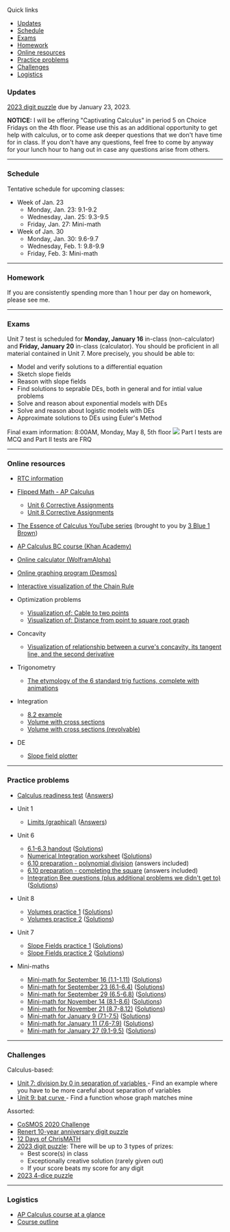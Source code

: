 Quick links

  * [Updates](#updates)
  * [Schedule](#schedule)
  * [Exams](#exams)
  * [Homework](#homework)
  * [Online resources](#online-resources)
  * [Practice problems](#practice-problems)
  * [Challenges](#challenges)
  * [Logistics](#logistics)



### Updates

<!--
I have completed marking Unit 6. Just to let you know, most questions were worth 2 or 3 points, and the total was 84 points on both tests combined. I'll speak more about this on Wednesday: I'd like everyone to reflect on the test and
  * make a prediction of your score
  * consider the extent to which you followed along with the material in class and the homework
  * consider whether you sought help early enough (remember, I have "office hours" every week)
-->

<a href="https://vchan2.github.io/Challenges/digit_puzzle_2023.pdf">2023 digit puzzle</a> due by January 23, 2023.



<b>NOTICE:</b> I will be offering "Captivating Calculus" in period 5 on Choice Fridays on the 4th floor. Please use this as an additional opportunity to get help with calculus, or to come ask deeper questions that we don't have time for in class. If you don't have any questions, feel free to come by anyway for your lunch hour to hang out in case any questions arise from others. 

---


### Schedule

Tentative schedule for upcoming classes:

<!--
  * Week of Sep. 5
    * Monday, Sep. 5: Holiday
    * Wednesday, Sep. 7: 1.2-1.4
    * Friday, Sep. 9: 1.5-1.6
  * Week of Sep. 12
    * Monday, Sep. 12: 1.7-1.9
    * Wednesday, Sep. 14: 1.10-1.13
    * Friday, Sep. 16: Mini-math (1.1-1.13), 1.14-1.15
  * Week of Sep. 19
    * Monday, Sep. 19: 6.1-6.2
    * Wednesday, Sep. 21: 6.3-6.4
    * Friday, Sep. 23: Mini-math (6.1-6.4), Unit 5 review
  * Week of Sep. 26
    * Monday, Sep. 26: 6.5-6.6
    * Wednesday, Sep. 28: 6.7-6.8
    * Thursday, Sep. 29: Mini-math (6.5-6.8)
  * Week of Oct. 3
    * Monday, Oct. 3: 6.9-6.10
    * Wednesday, Oct. 5: 6.11-6.12
    * Friday, Oct. 7: 6.12
  * Week of Oct. 10
    * Monday, Oct. 10: HOLIDAY - NO CLASS
    * Wednesday, Oct. 12: 6.13-6.14
    * Friday, Oct. 14: Integration Bee
  * Week of Oct. 17
    * Monday, Oct. 17: Unit 6 Review
    * Wednesday, Oct. 19: Unit 6 Test (no calculator)
    * Friday, Oct. 21: Unit 6 Test (calculator)
  * Week of Oct. 24
    * Monday, Oct. 24: 8.1-8.2 (via flippedmath)
    * Wednesday, Oct. 26: 8.1-8.2
    * Friday, Oct. 28: 8.3
  * Week of Oct. 31
    * Monday, Oct. 31: Halloween
    * Wednesday, Nov. 2: 8.4-8.6
    * Friday, Nov. 4: PTC
  * Week of Nov. 7
    * Monday, Nov. 7: November Break
    * Wednesday, Nov. 9: November Break
    * Friday, Nov. 11: November Break
  * Week of Nov. 14
    * Monday, Nov. 14: Mini-math (8.1-8.6), 8.7-8.8
    * Wednesday, Nov. 16: 8.7-8.8
    * Friday, Nov. 18: 8.9-8.12
  * Week of Nov. 21
    * Monday, Nov. 21: Mini-math (8.7-8.12), 8.13
    * Wednesday, Nov. 23: Unit 8 Review
    * Friday, Nov. 25: Unit 8 Review
  * Week of Nov. 28
    * Monday, Nov. 28: Unit 8 Test (calculator)
    * Wednesday, Nov. 30: Unit 8 Test (non-calculator)
    * Friday, Dec. 2: 7.1-7.2
  * Week of Dec. 5
    * Monday, Dec. 5: 7.3-7.4
    * Wednesday, Dec. 7: 7.6-7.7
    * Friday, Dec. 9: 7.5
  * Week of Dec. 12
    * Monday, Dec. 12: 7.8-7.9 (Mr. Andy will teach these sections)
    * Wednesday, Dec. 14: Unit 7 Review
    * Friday, Dec. 16: Unit 7 Review
  * Week of Dec. 19
    * Monday, Dec. 19: Unit 7 Review (Grade 12 Social pull-out)
    * Wednesday, Dec. 21: ?
    * Friday, Dec. 23: Winter Break
  * Week of Jan. 9
    * Monday, Jan. 9: Mini-math (7.1-7.5)
    * Wednesday, Jan. 11: Mini-math (7.6-7.9)
    * Friday, Jan. 13: Work period
  * Week of Jan. 16
    * Monday, Jan. 16: Unit 7 test
    * Wednesday, Jan. 18: Work period
    * Friday, Jan. 20: Unit 7 test
-->
  * Week of Jan. 23
    * Monday, Jan. 23: 9.1-9.2
    * Wednesday, Jan. 25: 9.3-9.5
    * Friday, Jan. 27: Mini-math
  * Week of Jan. 30
    * Monday, Jan. 30: 9.6-9.7
    * Wednesday, Feb. 1: 9.8-9.9
    * Friday, Feb. 3: Mini-math


<!--
AP Calculus Final Exam on Monday, May 24, in-school.
-->

<!--
<b>Notice:</b> In Stewart, 9.3 Q7, 8, 15 use integration by parts - skip it.
FYI: the sections 7.6 and 7.7 in the third packet I handed out (contains CA #1 and CA #2 for each section) are good additional practice for the differential equations test.
For 7.7, Q5 and 7 on CA #1 and CA #2 are related to section 7.4, which we haven't finished yet, and will not be tested. 
(Packets can be found in their usual spot, shared notes -> textbook chapters and practice problems -> Unit 7)
-->


<!--
<a href="https://renertmath.github.io/pi">&pi;-day information</a>
-->

<!--
I wanted to clarify something we did in class that I spoke about, but didn't write down explicitly: the derivative of arccos(cos x) is only for sure 1 on the interval [0,&pi;], where we're using the restricted domain. I want to emphasize that this is not the "true" derivative in the most general sense, which is actually 1 on the interval [2&pi;n,&pi;+2&pi;n], and is -1 otherwise. I leave as an exercise to see why, either using the chain rule or reducing the argument in arccos(cos x) and using reflection identities. We'll talk more about this at a later time, when we get into AP calculus material.
-->


<!--
<b>NOTICE:</b> I will be offering "Captivating Calculus" in period 5 on Choice Fridays in my zoom room. Please use this as an additional opportunity to get help with calculus, or to come ask deeper questions that we don't have time for in class. If you don't have any questions, feel free to come by anyway for your lunch hour to hang out in case any questions arise from others. Please note that if we do fall behind again, I will be using the "Captivating Calculus" as a mandatory class instead, but I'm hoping it won't come to that - in fact, I'm hoping we'll be finished with the material early, to give plenty of time for practice.
-->

<!--
<b>NOTICE:</b> I will be offering "Captivating Calculus" in period 8 on Choice Fridays (2407). Please use this as an additional opportunity to get help with calculus, or to come ask deeper questions that we don't have time for in class. If you don't have any questions, feel free to come by anyway for your lunch hour to hang out in case any questions arise from others. 
-->

<!--
<b>NOTICE:</b> The Renert Tutoring Centre is running help sessions via zoom for this class. See Schoology for details.
-->

<!--
Section 3.5 corrections:
  * Q8 should be 20 &#215; 3^(1/4) ~ 26.32, not 20/sqrt(3) ~ 11.55.
  * Q15 is technically incorrect: the question tells you the plane is 20 km from Quinton, so that should mean direct distance (indeed, you are looking for the rate of change of the distance, which they are assuming means direct distance). If you assume the 20 km refers to horizontal distance (but you're trying to find the rate of change of direct distance still). then their answer is correct, 240 &#215; sqrt(5). However, the correct interpretation should yield 300 &#215; sqrt(3). If I were to use a question like this on a test, I would explicitly state "when it is 20 km horizontally from Quinton" vs "when it is directally 20 km away from Quinton" or something to that effect.
-->

---

### Homework

If you are consistently spending more than 1 hour per day on homework, please see me.



<!--
Homework for Wednesday, October 5:
  * 6.9-6.10 in the Flipped Math packet
  * 6.9-6.10 on AP Classroom
  * Exercises 1 and 2 from class on integrating via long division and completing the square (4 total)
  * (optional) <a href="https://vchan2.github.io/2022APCalculusBC/6.10prep_Dividing_Polynomials.pdf">6.10 preparation - polynomial division</a> (answers included)
  * (optional) <a href="https://vchan2.github.io/2022APCalculusBC/6.10prep_Completing_the_Square.pdf">6.10 preparation - completing the square</a> (answers included)

Homework for Monday, September 26:
  * Catch up on all past homework and review 6.1-6.4
  * Unit 5 review (AP Classroom)

Homework for Friday, September 23:
  * 6.3-6.4 in the Flipped Math packet
  * <a href="https://vchan2.github.io/2022APCalculusBC/6.1-6.3_handout.pdf">6.1-6.3 handout</a>

Homework for Wednesday, September 21:
  * 6.1-6.2 in the Flipped Math packet
  * <a href="https://vchan2.github.io/2022APCalculusBC/Numerical_Integration.pdf">Numerical Integration worksheet</a>
-->

<!--
Specific homework for Monday, May 16:
  * Fill out the <a href="https://forms.gle/tTdUvnsKvuTmS2wG9">End of Year feedback form </a>
-->

<!--
Homework expectations: about 40 minutes/day on average
-->

<!--
Specific homework for Monday, June 21:
  * Fill out the End of Year feedback form (link available on Schoology)

Homework for Monday, June 14: Have your <a href="https://vchan2.github.io/2020Calculus/SASMS2021.pdf">SASMS</a> presentations and synopses ready.

Homework for Wednesday, June 2: Have your <a href="https://vchan2.github.io/MasterChefCalc2021.html">MasterChef Calculus</a> presentations ready.
-->

---

### Exams

<!--
Unless otherwise specified, all material is contained in the AP exam. Those items with an (AP) tag could appear on an AP exam, but not a Math 31 exam. 
-->

<!--
Unit 1 test is scheduled for <b>Monday, September 26</b> in-class. You should be proficient in all material contained in Unit 1. More precisely, you should be able to:
  * Compute limits of a function graphically.
  * Compute limits of a composite function graphically.
  * Interpret tabular information for finding limits.
  * Use limit properties and arithmetic to find limits .
  * Compute a limit of a function algebraically via 4 techniques:
    * Technique 0: rational-like function evaluation
    * Technique 1: factor and reduce
    * Technique 2: rationalize
    * Technique 3: Fundamental Trigonometric Limit
    * Technique 4: (for x approaching +/- infinity) divide by dominant terms in the denominator
      * Apply this technique for expressions involving radicals
  * Compute a one-sided limit, including checking for signs in absolute values and values close to 0.
  * Find a limit via one-sided limits.
  * Determine where a function is continuous, or find values for constants which give continuity.
  * Identify the type of a discontinuity.
  * Find vertical and horizontal asymptotes of a function.
  * Use Squeeze Theorem.
  * Use Intermediate Value Theorem.
-->


<!--
Unit 2 test is scheduled for <b>Wednesday, October 11</b> in-class. Unit 2 AP material is scheduled for <b>Friday, October 13</b> in-class. 
You should be proficient in all material contained in Unit 2. More precisely, you should be able to:
  * Describe the relationship between continuity and differentiability.
  * Calculate the average rate of change from a table, graph, or function.
  * Compute a derivative from first principles.
  * Identify a limit as a derivative and use derivative rules to find the limit.
  * Approximate the value of a derivative from either a table or graph.
  * Sketch the derivative of a function given a graph of the function and vice versa, the graph of a function given the derivative.
  * Apply the various derivative rules: sum/difference rule, constant multiple rule, power rule, product rule, quotient rule (this is of course the vast majority of the test, either directly or indirectly)
    * Note: This is true both for given functions (involving powers, trigonometric functions, exponential functions, and logarithmic functions) as well as given a table of values for f(x), g(x), f'(x), g'(x).
  * (Math 31 ONLY) Produce <a href="https://vchan2.github.io/2021Calculus/Trig_derivatives_proofs.pdf">proofs for the derivatives of the trigonometric functions</a>. 
  * Use derivatives to find the equation of tangent/normal lines with a given slope and through a point or parallel/perpendicular to given lines.
  * (AP) Handle more challenging problems of the types above
-->

<!--
Unit 3 test is scheduled for <b>Monday, November 1</b> in-class. Unit 3 AP material is scheduled for <b>Wednesday, November 3</b> in-class. 
You should be proficient in all material contained in Unit 2. More precisely, you should be able to:
  * Apply chain rule
  * Compute dy/dx implicitly, and find the slope of the tangent to an implicit curve at a point.
  * Compute higher-order derivatives.
  * Be able to compute higher-order implicit derivatives.
  * (AP) Differentiate inverse functions, including the inverse trigonometric functions.
  * (AP) Handle more challenging problems of the types above.
-->
<!--  * (AP) Be able to compute derivatives via logarithmic differentiation.-->
<!--
Note that you will need to be familiar with the techniques covered un Unit 2 as well. You should be able to handle problems given algebraic, verbal, tabular, or graphical information.
-->

<!--
Unit 4 test is scheduled for <b>Monday, December 6</b> in-class. Unit 4 AP material is tentatively scheduled for <b>Wednesday, December 8</b> in-class. You should be proficient in all material covered in Chapter 3 (sections 1, 2, 5). More precisely, you should be able to:
  * Determine the velocity and acceleration of a particle moving in a straight-line given its position/displacement function as well as compute the value of the velocity or acceleration at particular times.
  * Determine when a particle is at rest as well as when it is moving in the positive or negative direction.
  * Find the total distance travelled by a particle within a specified amount of time.
  * Find rates of change in contexts other than motion including understanding the correct units
  * Solve related rates problems (you should know standard formulas for area/volume and perimeter/surface area, and be able to use simple geometry such as similarity of triangles and Pythagorean Theorem)
    * Focus on questions 8-17 in section 3.5 and questions 8-14 in section 7.4 of Stewart
  * (AP) Approximate a function with local linearization and analyze a linearization
  * (AP) Use l'H&ocirc;pital's rule appropriately
  * (AP) Handle more challenging problems of the types above.
-->

<!--
Unit 5 test is scheduled for <b>Monday, January 17</b> in-class. Unit 5 AP material is tentatively scheduled for <b>Wednesday, January 19</b> in-class. You should be proficient in all material contained in Unit 5. More precisely, you should be able to:
  * Apply the Extreme Value Theorem
  * Find and classify critical points
  * Find local and global extrema
  * Determine where a function is increasing or decreasing
  * Use the First Derivative Test
  * Determine the concavity of a function on an interval
  * Use the Second Derivative Test
  * Determine information about f, f', or f'' given information about another one of these functions
  * Solve optimization problems
  * (AP) Analyze an implicit function using derivatives and second derivatives 
  * (AP) Apply the Mean Value Theorem
  * (AP) Determine where a function satisfies the Mean Value Theorem
  * (AP) Handle more challenging problems of the types above.
-->

<!--
Unit 6 test is scheduled for <b>Wednesday, October 19</b> (non-calculator) and <b>Friday, October 21</b> (calculator) in-class. You should be proficient in all material contained in Unit 6. More precisely, you should be able to:
  * Approximate the area under a curve using right and left Riemann sums, midpoint and trapezoidal rules, both with equal and unequal intervals, from a function, graph, or table of values
  * Identify if an area estimate is an overestimate or underestimate
  * Interpret or produce an integral given a contextual application
  * Utilize the Fundamental Theorem of Calculus I to differentiate an accumulation function
    * includes accumulation functions where the bounds are functions
  * Analyze accumulation functions for: where they are increasing or decreasing, locate and classify critical points, determine concavity and points of inflection
  * Use integral properties
  * Solve indefinite integrals or utilize the Fundamental Theorem of Calculus II to solve definite integrals, including:
    * algebraic techniques to simplify the integrand (splitting, expanding, long division, completing the square)
    * Substitution Rule
    * Integration by Parts (IBP)
    * Partial Fraction Decomposition (PFD)
  * Handle improper integrals

NOTE: any material from Unit 1 to 5 is also fair game and may be useful/necessary.
-->

<!--
Unit 8 test is scheduled for <b>Monday, November 28</b> in-class (calculator) and <b>Wednesday, November 30</b> in-class (non-calculator). You should be proficient in all material contained in Unit 8. Note that this unit will be weighted much less than other units, since it is very short. More precisely, you should be able to:
  * Use the formula for the average value of a function to solve problems
  * Connect position, velocity, and acceleration of a function using integrals (includes distance and speed)
  * Use accumulation functions and integrals in applied contexts
  * Find the area between curves:
    * in terms of x
    * in terms of y
    * with more than two points of intersection
  * Find the volume of a solid using cross-sections
  * Find the volume of a solid of revolution using the disc/washer method
  * Find the arc length of a curve.
-->

Unit 7 test is scheduled for <b>Monday, January 16</b> in-class (non-calculator) and <b>Friday, January 20</b> in-class (calculator). You should be proficient in all material contained in Unit 7. More precisely, you should be able to:
  * Model and verify solutions to a differential equation
  * Sketch slope fields
  * Reason with slope fields
  * Find solutions to seprable DEs, both in general and for intial value problems
  * Solve and reason about exponential models with DEs
  * Solve and reason about logistic models with DEs
  * Approximate solutions to DEs using Euler's Method


Final exam information: 8:00AM, Monday, May 8, 5th floor
<img src="https://vchan2.github.io/2021Calculus/Exam_info.png">
Part I tests are MCQ and Part II tests are FRQ

<!--
Testing centre hours are:
  * Mondays, 4PM-7PM
  * Wednesdays, 4PM-7PM
  * Saturdays, 10AM-3PM
-->

<!--
AP Calculus Final Exam on Monday, May 24, in-school.
-->

<!--
<a href="https://forms.gle/oiWbqJiuxr8SWy2A7"> Chapter 9 test submission </a>
Chapter 9 quiz scheduled for Wednesday, April 14 - Sunday, April 25. You should be proficient in relevant sections and in-class content (9.2 and 9.3 in the standard textbook, 9.3 in the extra handout). Specifically:
* Be able to solve simple differential equations of the form dy/dx = F(x)
* Be able to use a differential equation to find tangent lines
* Know how to solve problems involving motion using differential equations
* Be able to use separation of variables to solve differential equations of the form dy/dx = f(x)g(y)
* Be able to solve initial value problems (IVP)
-->

<!--
<a href="https://forms.gle/CVhRQwLDXRZkzU9a9"> Chapter 10/11 test submission </a>
Chapter 10 and 11 test scheduled for Monday, March 22 - Monday, March 29. You should be proficient in relevant sections and in-class content. Specifically:
* Understand how to represent the area under a curve (or more generally, the signed area of a curve) using a limit of Riemann sums and using a definite integral.
* Be able to represent a limit of Riemann sums as a definite integral or vice versa.
* Know how to set up a left Riemann sum, right Riemann sum, Midpoint Rule, or Trapezoid Rule given a function or given a table of values .
* Be able to use the Fundamental Theorem of Calculus II.
* Be able to integrate basic functions (x^n, sin x, cos x, sec^2 x, sec x tan x, csc^2 x, csc x cot x, e^x, a^x, 1/(x^2+1), 1/sqrt(1-x^2))
* Know how to use method of substitution both for indefinite integrals as well as definite integrals.
* Be able to utilize simplification techniques to integrate (e.g. expanding, dividing).
* Be able to compute the area between curves or bounded by curves, including those which intersect multiple times.
-->


<!--
AP Calculus: 30 minute Linearization and l'Hopital's Rule quiz on Wednesday, March 10, during regular class. This will not be worth marks, but you will write in exam-like conditions. Math 31 people, you have a work period at this time. 
Midterm part A scheduled for Saturday, March 6 - Wednesday, March 10.
Midterm part B scheduled for Saturday, March 6 - Saturday, March 13.
-->

<!--
<a href="https://forms.gle/TNHPzyLvSDVKJnYd6"> Chapter 8 test submission </a>
7.6 + Ch 8 + Inverses test scheduled for Saturday, Feb. 6 - Saturday, Feb. 13. 
You should be proficient in sections covered in 7.6, 8.2, 8.4, 8.6, and derivatives of inverses. More precisely:
* Know the derivatives of the inverse trig functions arcsin x, arccos x, arctan x (you should know how to derive them).
* Know the derivatives of e^x and ln &#124;x&#124; (be able to derive this), as well as the more general b^x and log_b x.
* Be able to solve derivative problems involving inverse trig, exponentials, and logarithms (e.g. involving constant multiple, sum/difference, product, quotient, chain rule, as well as higher-order, implicit differentiation, and applications).
* Know how to apply logarithmic differentiation to find derivatives of functions involving lots of powers, products, and quotients, and to find derivatives of the form f(x)^g(x).
* Know how to find the derivative of the inverse of a function at a given point.
* -->

<!--
Submit Chapter 7 <a href="https://forms.gle/zm7HGnVynaXp6Gu38"> here</a>
Chapter 7 test scheduled for Wednesday, Jan. 20 - Wednesday, Jan. 27. 
You should be proficient in sections covered in Chapter 7 (7.1-7.4). More precisely:
* Know the Fundamental Trig Limits and be able to use them to find limits involving trig.
* Be able to derive the 2nd and 3rd Fundamental Trig Limits using the 1st.
* Be able to find the derivative of sin x and cos x from first principles (and 1st Fundamental Trig Limit) (1 of these guaranteed to be on the test).
* Be able to find the derivative tan x, sec x, csc x, cot x assuming the derivatives of sin x and cos x (at least 2 of these guaranteed to be on the test).
* Be able to differentiate trig functions, including implicit and higher-order.
* Be able to find local max/min and/or concavity of functions involving trig.
* Be able to solve related rates problems with trig (will be 1 of the questions from 7.4, q3-14, with potentially different numbers and language)
* Be able to solve optimization problems with trig (will be 1 of the questions from 7.4, q3-14, with potentially different numbers and language)
Note that 7.5 and 7.6 are not explicitly covered on the test, but may be useful in developing your understanding (and will be necessary once we do Chapter 8).
-->

<!--
<a href="https://forms.gle/xAm1p13AZw4eG1jD9"> Chapter 5 test submission </a>
Chapter 5 test scheduled for Wednesday, Dec. 16 - Tuesday, Dec. 22. 
You should be proficient in sections covered in Chapter 5 (i.e. 1, 2, 3, 4). More precisely:
  * Find horizontal and vertical asymptotes (for vertical asymptotes, you should know how to argue via sign analysis why the answer is +infinity or -infinity when applicable)
  * Know how to find intervals of concavity (up or down)
  * Be able to find points of inflection (which requires a knowledge of what a point of inflection even is)
  * Know how to apply the Second Derivative Test
  * Be able to identify or provide a sketch for a function given the sign of f, f', and f''. More generally, be able to identify or provide a sketch for a function given information about a function, such as domain, intercepts, symmetry, asymptotes, intervals of increase/decrease, local/global extrema, intervals of concavity, and/or points of inflection.
Note that 5.5 and 5.6 are not explicitly covered on the test, but may be useful in developing your understanding.
-->

<!--
Chapter 4 test scheduled for Saturday, Dec. 5 - Friday, Dec. 11.
You should be proficient in covered material contained in Chapter 4 (sections 1, 2, 3, 4). More precisely:
  * Be able to determine intervals of increase and decrease of a function.
  * Be able to find and classify local extrema (using the First Derivative Test).
  * Be able to find global extrema (using the algorithm for continuous functions on closed and bounded functions, or the First Derivative Test for global extrema - you may also use the Second Derivative Test for global extrema, but this will not be explicitly tested)
  * Solve optimization problems
Submit <a href="https://forms.gle/iWJDnZnungUpbKDy6"> here</a>
-->

<!--
Chapter 3 test tentatively scheduled for Thursday, Nov. 19 - Thursday, Nov. 26. Note that the test is designed to be completed in 45 min, so it's a short one; it will only be weighted half as much as Chapter 1 or 2.
You should be proficient in all material covered in Chapter 3 (sections 1, 2, 5). More precisely:
  * Be able to determine the velocity and acceleration of a particle moving in a straight-line given its position/displacement function as well as compute the value of the velocity or acceleration at particular times.
  * Be able to determine when a particle is at rest as well as when it is moving in the positive or negative direction.
  * Find the total distance travelled by a particle within a specified amount of time.
  * Find rates of change in contexts other than motion
  * Be able to solve related rates problems (you should know standard formulas for area/volume and perimeter/surface area, and be able to use simple geometry such as similarity and Pythagorean Theorem)
-->

<!--
Chapter 2 test is scheduled for <b>Saturday, October 24 - Thursday, October 29</b> in the exam centre. 
You should be proficient in all material contained in Chapter 2. More precisely:
  * Be able to compute a derivative from first principles.
  * Be able to approximate the value of a derivative from either a table or graph.
  * Be able to sketch the derivative of a function given a graph of the function and vice versa, the graph of a function given the derivative.
  * Be able to apply the various derivative rules: sum/difference rule, constant multiple rule, power rule, product rule, quotient rule, chain rule (this is of course the vast majority of the test, either directly or indirectly)
    * Note: This is true both for given functions as well as given a table of values for f(x), g(x), f'(x), g'(x).
  * Be able to use derivatives to find the equation of tangent/normal lines with a given slope and through a point or parallel/perpendicular to given lines.
  * Be able to compute dy/dx implicitly, and to find the slope of the tangent to an implicit curve at a point.
  * Be able to compute higher-order derivatives.
  * Be able to compute higher-order implicit derivatives.
There will also be several bonus questions which test your understanding at a deeper level.
Hours are:
  * Saturday, October 24, 11AM-2PM
  * Monday, October 26, 4PM-7PM
  * Thursday, October 29, 4PM-7PM
I will not be answering questions regarding Chapter 2 starting Thursday, October 22 at 4PM, treating it as if the exam has started for everyone. This also means that you are not to discuss any aspects of the test with anyone until after Monday at 7PM, in order to maintain integrity of the exam. Please let me know ASAP if you cannot write at one of these times, and we will have to make alternate arrangements (such as during class).
-->

<!--
Chapter 1 test is scheduled for <b>Monday, September 28 - Saturday, October 3</b> in the exam centre. 
You should be proficient in all material contained in Chapter 1 plus limits at infinity and types of discontinuities. More precisely:
  * Know how to compute a limit of a function both graphically and algebraically via 4 techniques:
    * Technique 0: rational-like function evaluation
    * Technique 1: factor and reduce
    * Technique 2: rationalize
    * Technique 3: (for x approaching +/- infinity) divide by highest power in the denominator
  * Know how to compute a one-sided limit, including checking for signs in absolute values and values close to 0
  * Know how to compute a limit via one-sided limits
  * Determine where a function is continuous, or find values for constants which give continuity 
  * Be able to identify the type of a discontinuity
  * Be able to compute the slope and equation of a tangent line from first principles (i.e. the limit of the quotient definition)
  * Know how to find velocity and other rates of change (i.e. applications of slope) from first principles
  * Be able to compute the average rate of change or approximate the instantaneous rate of change from a table of values or graph
  * Be able to compute limits of sequences (geometric, using the dividing by highest power trick, or identifying the behaviour in general)
  * Be able to compute the sum of a series, either using the limit of the partial sums or, in the special case of a geometric series, using the formula derived in class
  * Demonstrate converting a repeating decimal to a fraction in lowest terms
There will also be several bonus questions which test your understanding at a deeper level.
-->

<!--
Hours are:
  * Monday, September 28, 4PM-7PM
  * Thursday, October 1, 4PM-7PM
  * Saturday, October 3, 11AM-2PM
I will not be answering questions regarding Chapter 1 starting Monday, September 28 at 4PM, treating it as if the exam has started for everyone. This also means that you are not to discuss any aspects of the test with anyone until after Saturday at 2PM, in order to maintain integrity of the exam. Please let me know ASAP if you cannot write at one of these times, and we will have to make alternate arrangements (such as during class).
-->

---

### Online resources

* <a href="https://docs.google.com/document/d/1Ag_JfeakR__Lp3QTsUHtt_DT6hfYD8P-aB9Xw4bkMW0/edit?usp=sharing">RTC information</a>
* <a href="https://calculus.flippedmath.com/list-of-lessons.html">Flipped Math - AP Calculus</a>
  * <a href="https://vchan2.github.io/Calculus/calc_6.pdf">Unit 6 Corrective Assignments</a>
  * <a href="https://vchan2.github.io/Calculus/calc_8.pdf">Unit 8 Corrective Assignments</a>
* <a href="https://www.youtube.com/watch?v=WUvTyaaNkzM">The Essence of Calculus YouTube series</a> (brought to you by <a href="https://www.youtube.com/channel/UCYO_jab_esuFRV4b17AJtAw">3 Blue 1 Brown</a>)
* <a href="https://www.khanacademy.org/math/ap-calculus-bc">AP Calculus BC course (Khan Academy)</a>
* <a href="https://www.wolframalpha.com/">Online calculator (WolframAlpha)</a>
* <a href="https://www.desmos.com/">Online graphing program (Desmos)</a>

* <a href="http://webspace.ship.edu/msrenault/GeoGebraCalculus/derivative_intuitive_chain_rule.html"> Interactive visualization of the Chain Rule </a>
* Optimization problems
  * <a href="https://www.desmos.com/calculator/l3bpllxpmb"> Visualization of: Cable to two points</a>
  * <a href="https://www.desmos.com/calculator/stfesdxk3f"> Visualization of: Distance from point to square root graph</a>
* Concavity
  * <a href="https://www.desmos.com/calculator/rn3t3zbamk"> Visualization of relationship between a curve's concavity, its tangent line, and the second derivative </a>
* Trigonometry
  * <a href="https://mathisonian.github.io/trig/etymology/"> The etymology of the 6 standard trig fuctions, complete with animations </a>
* Integration
  * <a href="https://www.desmos.com/calculator/tyqezuilba">8.2 example</a>
  * <a href="https://www.desmos.com/calculator/q3avtnrgoq">Volume with cross sections</a>
  * <a href="https://www.geogebra.org/classic/XArpgR3A">Volume with cross sections (revolvable)</a>
* DE
  * <a href="https://www.geogebra.org/m/W7dAdgqc">Slope field plotter</a>


<!--
* <a href="https://vchan2.github.io/2021Calculus/Trig_derivatives_proofs.pdf"> Proofs of Trigonometric Derivatives </a>
* <a href="https://www.geogebra.org/m/W7dAdgqc">Slope field plotter</a>
* <a href="https://vchan2.github.io/2021Calculus/10_series_cheat_sheet.pdf">Cheat sheet for series tests (Unit 10)</a>
* <a href="https://vchan2.github.io/2021Calculus/10_Taylor_cheat_sheet.pdf">Cheat sheet for Taylor series (Unit 10)</a>
-->

<!--
* <a href="http://webspace.ship.edu/msrenault/GeoGebraCalculus/derivative_intuitive_chain_rule.html"> Interactive visualization of the Chain Rule </a>
* Optimization problems
  * <a href="https://www.desmos.com/calculator/l3bpllxpmb"> Visualization of: Cable to two points</a>
  * <a href="https://www.desmos.com/calculator/stfesdxk3f"> Visualization of: Distance from point to square root graph</a>
* Concavity
  * <a href="https://www.desmos.com/calculator/rn3t3zbamk"> Visualization of relationship between a curve's concavity, its tangent line, and the second derivative </a>
* Trigonometry
  * <a href="https://mathisonian.github.io/trig/etymology/"> The etymology of the 6 standard trig fuctions, complete with animations </a>
* Differential Equations
  * <a href="https://www.geogebra.org/m/W7dAdgqc"> Slope field plotter </a>
* <a href="https://calculus.flippedmath.com/list-of-lessons.html"> Notes, videos, and practice problems for all of AP Calculus AB </a>
* Integration
  * <a href="https://www.desmos.com/calculator/q3avtnrgoq">Volume with cross sections</a>
  * <a href="https://www.desmos.com/calculator/0ir4zzke9i">Volumes of revolution</a>
* <a href="https://www.youtube.com/watch?v=hoeIqhpl5ts&list=PLoGgviqq4844keKrijbR_EPKRNIW6hahV">Whole course review from the AP College Board</a>
-->

---

### Practice problems

* <a href="2022APCalculusBC/calculus_readiness.pdf">Calculus readiness test</a> (<a href="2022APCalculusBC/calculus_readiness_sol.pdf">Answers</a>)
* Unit 1
  * <a href="https://vchan2.github.io/2022APCalculusBC/Limits(graphical).pdf">Limits (graphical)</a> (<a href="https://vchan2.github.io/2022APCalculusBC/Limits(graphical)_sol.pdf">Answers</a>)
* Unit 6
  * <a href="https://vchan2.github.io/2022APCalculusBC/6.1-6.3_handout.pdf">6.1-6.3 handout</a> (<a href="https://vchan2.github.io/2022APCalculusBC/6.1-6.3_handout_sol.pdf">Solutions</a>)
  * <a href="https://vchan2.github.io/2022APCalculusBC/Numerical_Integration.pdf">Numerical Integration worksheet</a> (<a href="https://vchan2.github.io/2022APCalculusBC/Numerical_Integration_sol.pdf">Solutions</a>)
  * <a href="https://vchan2.github.io/2022APCalculusBC/6.10prep_Dividing_Polynomials.pdf">6.10 preparation - polynomial division</a> (answers included)
  * <a href="https://vchan2.github.io/2022APCalculusBC/6.10prep_Completing_the_Square.pdf">6.10 preparation - completing the square</a> (answers included)
  * <a href="https://vchan2.github.io/2022APCalculusBC/IntegrationBee2022partial.pdf">Integration Bee questions (plus additional problems we didn't get to)</a> (<a href="https://vchan2.github.io/2022APCalculusBC/IntegrationBee2022partial_sol.pdf">Solutions</a>)
* Unit 8
  * <a href="https://vchan2.github.io/2022APCalculusBC/8_Volumes.pdf">Volumes practice 1</a> (<a href="https://vchan2.github.io/2022APCalculusBC/8_Volumes_sol.pdf">Solutions</a>)
  * <a href="https://vchan2.github.io/2022APCalculusBC/8_Volumes2.pdf">Volumes practice 2</a> (<a href="https://vchan2.github.io/2022APCalculusBC/8_Volumes2_sol.pdf">Solutions</a>)
* Unit 7
  * <a href="https://vchan2.github.io/2022APCalculusBC/7_Slope_Fields.pdf">Slope Fields practice 1</a> (<a href="https://vchan2.github.io/2022APCalculusBC/7_Slope_Fields_sol.pdf">Solutions</a>)
  * <a href="https://vchan2.github.io/2022APCalculusBC/7_Visualizing_Differential_Equations_Slope_Fields_practice.pdf">Slope Fields practice 2</a> (<a href="https://vchan2.github.io/2022APCalculusBC/7_Visualizing_Differential_Equations_Slope_Fields_practice_sol.pdf">Solutions</a>)

* Mini-maths
  * <a href="https://vchan2.github.io/2022APCalculusBC/mm/Mini-math_Div3:4_2022_09_16.pdf"> Mini-math for September 16 (1.1-1.11)</a> (<a href="https://vchan2.github.io/2022APCalculusBC/mm/Mini-math_Div3:4_2022_09_16_sol.pdf">Solutions</a>)
  * <a href="https://vchan2.github.io/2022APCalculusBC/mm/Mini-math_Div3:4_2022_09_23.pdf"> Mini-math for September 23 (6.1-6.4)</a> (<a href="https://vchan2.github.io/2022APCalculusBC/mm/Mini-math_Div3:4_2022_09_23_sol.pdf">Solutions</a>)
  * <a href="https://vchan2.github.io/2022APCalculusBC/mm/Mini-math_Div3:4_2022_09_29.pdf"> Mini-math for September 29 (6.5-6.8)</a> (<a href="https://vchan2.github.io/2022APCalculusBC/mm/Mini-math_Div3:4_2022_09_29_sol.pdf">Solutions</a>)
  * <a href="https://vchan2.github.io/2022APCalculusBC/mm/Mini-math_Div3:4_2022_11_14.pdf"> Mini-math for November 14 (8.1-8.6)</a> (<a href="https://vchan2.github.io/2022APCalculusBC/mm/Mini-math_Div3:4_2022_11_14_sol.pdf">Solutions</a>)
  * <a href="https://vchan2.github.io/2022APCalculusBC/mm/Mini-math_Div3:4_2022_11_21.pdf"> Mini-math for November 21 (8.7-8.12)</a> (<a href="https://vchan2.github.io/2022APCalculusBC/mm/Mini-math_Div3:4_2022_11_21_sol.pdf">Solutions</a>)
  * <a href="https://vchan2.github.io/2022APCalculusBC/mm/Mini-math_Div3:4_2023_01_09.pdf"> Mini-math for January 9 (7.1-7.5)</a> (<a href="https://vchan2.github.io/2022APCalculusBC/mm/Mini-math_Div3:4_2023_01_09_sol.pdf">Solutions</a>)
  * <a href="https://vchan2.github.io/2022APCalculusBC/mm/Mini-math_Div3:4_2023_01_11.pdf"> Mini-math for January 11 (7.6-7.9)</a> (<a href="https://vchan2.github.io/2022APCalculusBC/mm/Mini-math_Div3:4_2023_01_11_sol.pdf">Solutions</a>)
  * <a href="https://vchan2.github.io/2022APCalculusBC/mm/Mini-math_Div3:4_2023_01_27.pdf"> Mini-math for January 27 (9.1-9.5)</a> (<a href="https://vchan2.github.io/2022APCalculusBC/mm/Mini-math_Div3:4_2023_01_27_sol.pdf">Solutions</a>)




<!--
* Derivatives
  * <a href="https://vchan2.github.io/2021Calculus/Derivatives_from_table.pdf"> Derivatives from tables</a> (<a href="https://vchan2.github.io/2021Calculus/Derivatives_from_table_sol.pdf">Solutions</a>)
  * <a href="https://www.symbolab.com/practice/derivatives-practice"> Generator for practice problems</a>
  * <a href="https://homepages.bluffton.edu/~nesterd/apps/derivs.html"> Generator for practice problems</a> (Most of the time, these functions are annoying to differentiate simply because of the algebra and will not require differentiation techniques, but sometimes you get good questions randomly. 
  * <a href="https://webspace.ship.edu/msrenault/geogebracalculus/derivative_try_to_graph.html"> Sketching derivatives from a graph</a>
  * <a href="https://vchan2.github.io/2020Calculus/practice_derivatives.pdf"> A collection of 43 multiple-choice questions</a> - this covers Units 2 and 3, but no trig, exponentials, or logs
    * Q11: This is not a great question, but is correct if you assume the scale is exactly the same as above. You need to have good eyes! (or a ruler...) If I had this on a test, I would put the graph of f on the same axes so you can directly compare them.
    * Q14: Come see me if you need an answer.
    * Q16, Q18: Requires a calculator - ignore for the purposes of the test, but try it out to test your understanding.
    * Q31: Notation: D_x means d/dx, and D_x^2 means d^2/dx^2.
    * Q33: This is (algebraically) challenging, and has several answers (one which uses the original formula to simplify, and one which does not - both versions are valid in my mind).
  * <a href="https://vchan2.github.io/2021Calculus/Chain_rule_from_graph.pdf">Chain rule from a table and graph</a> (<a href="https://vchan2.github.io/2021Calculus/Chain_rule_from_graph_sol.pdf">Solutions</a>)
  * <a href="https://vchan2.github.io/2021Calculus/Inverse_from_values.pdf">Inverse function differentiation from given values</a> (<a href="https://vchan2.github.io/2021Calculus/Inverse_from_values_sol.pdf">Solutions</a>)
  * <a href="https://vchan2.github.io/2020Calculus/Ch8_Derivative_of_inverse_functions_practice.pdf"> Inverse function differentiation </a> (<a href="https://vchan2.github.io/2020Calculus/Ch8_Derivative_of_inverse_functions_practice_sol.pdf">Solutions</a>)
  * <a href="https://vchan2.github.io/2021Calculus/Unit03_implicit_with_higher_order.pdf">Implicit differentiation with higher order derivatives</a> (Solutions included)
  * <a href="https://vchan2.github.io/2021Calculus/4.3_handout.pdf">4.3 Handout on rates of change in other applied contexts</a> (<a href="https://vchan2.github.io/2021Calculus/4.3_handout_sol.pdf">Solutions</a>)
  * <a href="https://vchan2.github.io/2021Calculus/4.5_Related_Rates.pdf">4.5 Three related rates problems</a> (<a href="https://vchan2.github.io/2021Calculus/4.5_Related_Rates_sol.pdf">Solutions</a>)
  * <a href="https://vchan2.github.io/2021Calculus/5.11_Optimization.pdf">5.11 Three optimization problems</a> (<a href="https://vchan2.github.io/2021Calculus/5.11_Optimization_sol.pdf">Solutions</a>)
-->

<!--
* Integration
  * <a href="https://vchan2.github.io/2021Calculus/6.9_WS%201%20on%20substitution.pdf">Worksheet 1 on substitution</a>
  * <a href="https://vchan2.github.io/2021Calculus/6.9_WS%202%20on%20substitution.pdf">Worksheet 2 on substitution</a>
  * <a href="https://vchan2.github.io/2021Calculus/6.10_WS%20on%20Long%20Division%20and%20Completing%20the%20Square.pdf">Worksheet on long division and completing the square</a>
  * <a href="https://vchan2.github.io/2021Calculus/6.14_practice.pdf">Practice with various integration techniques</a> (<a href="https://vchan2.github.io/2021Calculus/6.14_practice_sol.pdf">Solutions</a>)
  * <a href="https://vchan2.github.io/2021Calculus/8_Volumes.pdf">Practice with volumes 1 (specific examples)</a> (<a href="https://vchan2.github.io/2021Calculus/8_Volumes_sol.pdf">Solutions</a>)
  * <a href="https://vchan2.github.io/2021Calculus/8_Volumes2.pdf">Practice with volumes 2 (more general examples)</a> (<a href="https://vchan2.github.io/2021Calculus/8_Volumes2_sol.pdf">Solutions</a>)
-->

<!--
* <a href="https://www.wolframalpha.com/problem-generator/"> Problem generator (WolframAlpha) </a>
* Unit 1 - Limits and continuity
  * <a href="https://vchan2.github.io/2020Calculus/Squeeze.pdf"> Squeeze Theorem </a>
  * <a href="https://vchan2.github.io/2020Calculus/IVT.pdf"> Intermediate Value Theorem </a>
* Derivatives
  * <a href="https://www.symbolab.com/practice/derivatives-practice"> Generator for practice problems</a>
  * <a href="https://homepages.bluffton.edu/~nesterd/apps/derivs.html"> Generator for practice problems</a> (Most of the time, these functions are annoying to differentiate simply because of the algebra and will not require differentiation techniques, but sometimes you get good questions randomly. For Chapter 2 test, remove all additional functions)
  * <a href="https://vchan2.github.io/2020Calculus/practice_derivatives.pdf"> A collection of 43 multiple-choice questions</a>
    * Q3: Option A should read "h \to 0", not "a \to 0" under the limit.
    * Q11: This is not a great question, but is correct if you assume the scale is exactly the same as above. You need to have good eyes! (or a ruler...) If I had this on a test, I would put the graph of f on the same axes so you can directly compare them.
    * Q12: This is beyond the class material (and is flawed - none of the choices are correct).
    * Q14: Come see me if you need an answer.
    * Q16, Q18: Requires a calculator - ignore for the purposes of the test, but try it out to test your understanding.
    * Q19: Should read df/dx, not dy/dx (or it shoud say y = ... rather than f(x) = ...)
    * Q29: Options A and C are identical.
    * Q31: Notation: D_x means d/dx, and D_x^2 means d^2/dx^2.
    * Q33: This is (algebraically) challenging, and has several answers (one which uses the original formula to simplify, and one which does not - both versions are valid in my mind).
    * Q42, Q43: These questions are part of Chapter 3, not Chapter 2.
  * <a href="https://vchan2.github.io/2020Calculus/Ch8_Derivative_of_inverse_functions_practice.pdf"> Inverse function differentiation </a> (<a href="https://vchan2.github.io/2020Calculus/Ch8_Derivative_of_inverse_functions_practice_sol.pdf">Solution</a>)
* <a href="https://vchan2.github.io/2020Calculus/2020-11-25_optimization_ex.pdf"> Optimization problems </a> (<a href="https://vchan2.github.io/2020Calculus/2020-11-25_optimization_ex_sol.pdf">Solution</a>)
* Integration
  * <a href="https://vchan2.github.io/2020Calculus/Numerical_Integration.pdf">Numerical Integration</a> (<a href="https://vchan2.github.io/2020Calculus/Numerical_Integration_sol.pdf">Solution</a>)
-->
---

### Challenges 

Calculus-based:
<!--
* <a href="https://vchan2.github.io/Challenges/Calculus/Unit01_01A_weird_limit.pdf"> Unit 1: A weird limit </a> - Find an example of a function whose limit at 0 from the right DNE.
* <a href="https://vchan2.github.io/Challenges/Calculus/Unit01_02Continuous_nowhere.pdf"> Unit 1: Continuous nowhere </a> - Does there exist a function which is continuous nowhere?
* <a href="https://vchan2.github.io/Challenges/Calculus/Unit01_03Continuous_on_irrationals.pdf"> Unit 1: Continuous on the irrationals </a> - Does there exist a function which is continuous only on the irrationals?
* <a href="https://vchan2.github.io/Challenges/Calculus/Unit01_04Continuous_on_rationals.pdf"> Unit 1: Continuous on the rationals </a> - Does there exist a function which is continuous only on the rationals?
* <a href="https://vchan2.github.io/Challenges/Calculus/Unit02_01Continuous_but_not_differentiable.pdf"> Unit 2: Continuous but not differentiable </a> - Does there exist a function which is continuous everywhere but not differentiable infinitely often?
* <a href="https://vchan2.github.io/Challenges/Calculus/Unit02_02Differentiability_for_piecewise.pdf"> Unit 2: Differentiability for piecewise </a> - Prove you can use derivatives from the left and right to determine differentiability for piecewise functions.
* <a href="https://vchan2.github.io/Challenges/Calculus/Unit02_01Continuous_but_not_differentiable.pdf"> Unit 3: Continuous but nowhere differentiable </a> - Does there exist a function which is continuous everywhere but differentiable nowhere?
-->
* <a href="https://vchan2.github.io/Challenges/Calculus/Unit07_01separation_of_variables_division_by_0.pdf"> Unit 7: division by 0 in separation of variables </a> - Find an example where you have to be more careful about separation of variables
* <a href="https://vchan2.github.io/Challenges/Calculus/Unit09_bat_curve.pdf"> Unit 9: bat curve </a> - Find a function whose graph matches mine

Assorted:
* <a href="https://vincentchan02.wixsite.com/cosmospuzzle">CoSMOS 2020 Challenge</a> 
* <a href="https://vchan2.github.io/Challenges/10_2022_2023_digit_puzzle.pdf">Renert 10-year anniversary digit puzzle</a>
* <a href="https://renertmath.github.io/Challenges/12Days2022.html">12 Days of ChrisMATH</a>
* <a href="https://vchan2.github.io/Challenges/digit_puzzle_2023.pdf">2023 digit puzzle</a>: There will be up to 3 types of prizes:
   * Best score(s) in class
   * Exceptionally creative solution (rarely given out)
   * If your score beats my score for any digit
* <a href="https://vchan2.github.io/Challenges/digit_puzzle_2023_4dice.pdf">2023 4-dice puzzle</a>



<!--
* <a href="https://vchan2.github.io/Challenges/2021-22Winter_Break.pdf"> Winter Break math challenges (2021) </a>
* <a href="https://vchan2.github.io/Challenges/2022-03-14_pi_day_digit_puzzle.pdf">&pi; day digit challenge</a>
-->

<!--
Calculus-based:
* <a href="https://vchan2.github.io/2020Calculus/01A_weird_limit.pdf"> A weird limit </a> - Find an example of a function whose limit at 0 from the right DNE
* <a href="https://vchan2.github.io/2020Calculus/02Continuous_nowhere.pdf"> Continuous nowhere </a> - Does there exist a function which is continuous nowhere?
* <a href="https://vchan2.github.io/2020Calculus/03Continuous_on_irrationals.pdf"> Continuous on the irrationals </a> - Does there exist a function which is continuous only on the irrationals?
* <a href="https://vchan2.github.io/2020Calculus/04Continuous_on_rationals.pdf"> Continuous on the rationals </a> - Does there exist a function which is continuous only on the rationals?
* <a href="https://vchan2.github.io/2020Calculus/05Continuous_but_not_differentiable.pdf"> Continuous but not differentiable </a> - Does there exist a function which is continuous everywhere but differentiable nowhere?
* <a href="https://vchan2.github.io/2020Calculus/Ch4_01inradius.pdf"> Inradius </a> - What is the third side of an isosceles triangle which maximizes the inradius?
* <a href="https://vchan2.github.io/2020Calculus/Ch8_01definition_of_e.pdf"> Euler's number </a> - Prove that the two definitions of Euler's number we discussed in class are actually equivalent

Assorted:
* <a href="https://vincentchan02.wixsite.com/cosmospuzzle"> CoSMOS 2020 Challenge</a> 
* <a href="https://vchan2.github.io/Challenges/Rainbow_Stones.pdf"> Rainbow stones </a>
* <a href="https://vchan2.github.io/Challenges/2020-21Winter_Break.pdf"> Winter Break math challenges </a> (<a href="https://vchan2.github.io/Challenges/2020-21Winter_Break_winners.pdf">Results</a>)
* <a href="https://vchan2.github.io/Challenges/pi%5Epi%5Epi%5Epi.pdf"> &pi;^&pi;^&pi;^&pi; </a> - Is &pi;^&pi;^&pi;^&pi; an integer?
* <a href="https://vchan2.github.io/Challenges/pi_digit_puzzle2021basic.pdf"> &pi; day 2021 challenge (basic version) </a>
* <a href="https://vchan2.github.io/Challenges/pi_digit_puzzle2021.pdf"> &pi; day 2021 challenge (advanced version) </a>
* <a href="https://vchan2.github.io/Challenges/2021-04-01_digit_puzzle.pdf"> 2021-04-01 challenge </a>
-->



---

### Logistics

* <a href="https://vchan2.github.io/2020Calculus/ap-calculus-course-at-a-glance.pdf"> AP Calculus course at a glance </a>
* <a href="https://vchan2.github.io/2022APCalculusBC/Div_3-4_AP_Calculus_BC_Course_Outline_2022-23_online.pdf"> Course outline </a>

<!--
* <a href="https://vchan2.github.io/2020Calculus/ap-calculus-course-at-a-glance.pdf"> AP Calculus course at a glance </a>
* <a href="https://vchan2.github.io/2020Calculus/ap-calculus-course-at-a-glance(Math31overlap).pdf"> AP Calculus course at a glance (Math 31 overlap shown) </a>
-->

